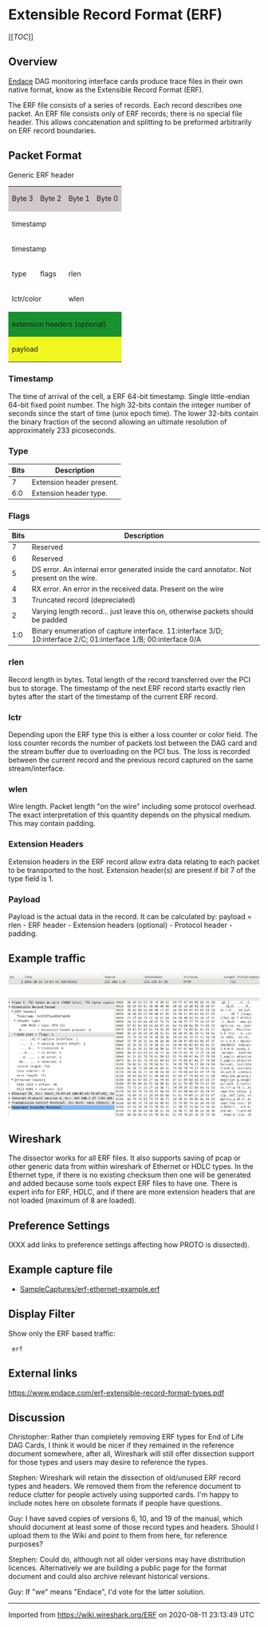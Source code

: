 # Extensible Record Format (ERF)

[[_TOC_]]

## Overview

[Endace](http://www.endace.com/) DAG monitoring interface cards produce trace files in their own native format, know as the Extensible Record Format (ERF).

The ERF file consists of a series of records. Each record describes one packet. An ERF file consists only of ERF records; there is no special file header. This allows concatenation and splitting to be preformed arbitrarily on ERF record boundaries.

## Packet Format

Generic ERF header

<table>

<tbody>

<tr>

<td style="background-color: #D1C9CB">

Byte 3

</td>

<td style="background-color: #D1C9CB">

Byte 2

</td>

<td style="background-color: #D1C9CB">

Byte 1

</td>

<td style="background-color: #D1C9CB">

Byte 0

</td>

</tr>

<tr>

<td colspan="4" style="&amp;quot; text-align:center&amp;quot;">

timestamp

</td>

</tr>

<tr>

<td colspan="4" style="&amp;quot; text-align:center&amp;quot;">

timestamp

</td>

</tr>

<tr>

<td style="&amp;quot; text-align:center&amp;quot;">

type

</td>

<td style="&amp;quot; text-align:center&amp;quot;">

flags

</td>

<td colspan="2" style="&amp;quot; text-align:center&amp;quot;">

rlen

</td>

</tr>

<tr>

<td colspan="2" style="&amp;quot; text-align:center&amp;quot;">

lctr/color

</td>

<td colspan="2" style="&amp;quot; text-align:center&amp;quot;">

wlen

</td>

</tr>

<tr>

<td colspan="4" style="&amp;quot; text-align:center&amp;quot; ; background-color: #19912F">

extension headers (optional)

</td>

</tr>

<tr>

<td colspan="4" style="&amp;quot; text-align:center&amp;quot; ; background-color: #F0F71E">

payload

</td>

</tr>

</tbody>

</table>

### Timestamp

The time of arrival of the cell, a ERF 64-bit timestamp. Single little-endian 64-bit fixed point number. The high 32-bits contain the integer number of seconds since the start of time (unix epoch time). The lower 32-bits contain the binary fraction of the second allowing an ultimate resolution of approximately 233 picoseconds.

### Type

| Bits | Description               |
| ---- | ------------------------- |
| 7    | Extension header present. |
| 6:0  | Extension header type.    |

### Flags

| Bits | Description                                                                                                     |
| ---- | --------------------------------------------------------------------------------------------------------------- |
| 7    | Reserved                                                                                                        |
| 6    | Reserved                                                                                                        |
| 5    | DS error. An internal error generated inside the card annotator. Not present on the wire.                       |
| 4    | RX error. An error in the received data. Present on the wire                                                    |
| 3    | Truncated record (depreciated)                                                                                  |
| 2    | Varying length record... just leave this on, otherwise packets should be padded                                 |
| 1:0  | Binary enumeration of capture interface. 11:interface 3/D; 10:interface 2/C; 01:interface 1/B; 00:interface 0/A |

### rlen

Record length in bytes. Total length of the record transferred over the PCI bus to storage. The timestamp of the next ERF record starts exactly rlen bytes after the start of the timestamp of the current ERF record.

### lctr

Depending upon the ERF type this is either a loss counter or color field. The loss counter records the number of packets lost between the DAG card and the stream buffer due to overloading on the PCI bus. The loss is recorded between the current record and the previous record captured on the same stream/interface.

### wlen

Wire length. Packet length "on the wire" including some protocol overhead. The exact interpretation of this quantity depends on the physical medium. This may contain padding.

### Extension Headers

Extension headers in the ERF record allow extra data relating to each packet to be transported to the host. Extension header(s) are present if bit 7 of the type field is 1.

### Payload

Payload is the actual data in the record. It can be calculated by: payload = rlen - ERF header - Extension headers (optional) - Protocol header - padding.

## Example traffic

![erf.png](uploads/__moin_import__/attachments/ERF/erf.png "erf.png")

## Wireshark

The dissector works for all ERF files. It also supports saving of pcap or other generic data from within wireshark of Ethernet or HDLC types. In the Ethernet type, if there is no existing checksum then one will be generated and added because some tools expect ERF files to have one. There is expert info for ERF, HDLC, and if there are more extension headers that are not loaded (maximum of 8 are loaded).

## Preference Settings

(XXX add links to preference settings affecting how PROTO is dissected).

## Example capture file

  - [SampleCaptures/erf-ethernet-example.erf](uploads/__moin_import__/attachments/SampleCaptures/erf-ethernet-example.erf)

## Display Filter

Show only the ERF based traffic:

``` 
 erf
```

## External links

<https://www.endace.com/erf-extensible-record-format-types.pdf>

## Discussion

Christopher: Rather than completely removing ERF types for End of Life DAG Cards, I think it would be nicer if they remained in the reference document somewhere, after all, Wireshark will still offer dissection support for those types and users may desire to reference the types.

Stephen: Wireshark will retain the dissection of old/unused ERF record types and headers. We removed them from the reference document to reduce clutter for people actively using supported cards. I'm happy to include notes here on obsolete formats if people have questions.

Guy: I have saved copies of versions 6, 10, and 19 of the manual, which should document at least some of those record types and headers. Should I upload them to the Wiki and point to them from here, for reference purposes?

Stephen: Could do, although not all older versions may have distribution licences. Alternatively we are building a public page for the format document and could also archive relevant historical versions.

Guy: If "we" means "Endace", I'd vote for the latter solution.

---

Imported from https://wiki.wireshark.org/ERF on 2020-08-11 23:13:49 UTC
